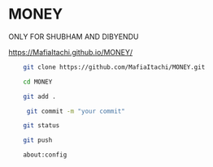 # MONEY


ONLY FOR SHUBHAM AND DIBYENDU


https://MafiaItachi.github.io/MONEY/


```bash
    git clone https://github.com/MafiaItachi/MONEY.git
```
```bash
    cd MONEY
```

```bash
    git add .
```
```bash
     git commit -m "your commit"
```
```bash
    git status
```
```bash
    git push
```
```bash
    about:config
```
